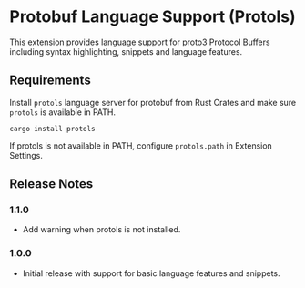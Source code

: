 # Protobuf Language Support (Protols)


This extension provides language support for proto3 Protocol Buffers including syntax highlighting, snippets and language features.

## Requirements

Install `protols` language server for protobuf from Rust Crates and make sure `protols` is available in PATH.

```
cargo install protols
```

If protols is not available in PATH, configure `protols.path` in Extension Settings.


## Release Notes

### 1.1.0
* Add warning when protols is not installed.

### 1.0.0

* Initial release with support for basic language features and snippets.
